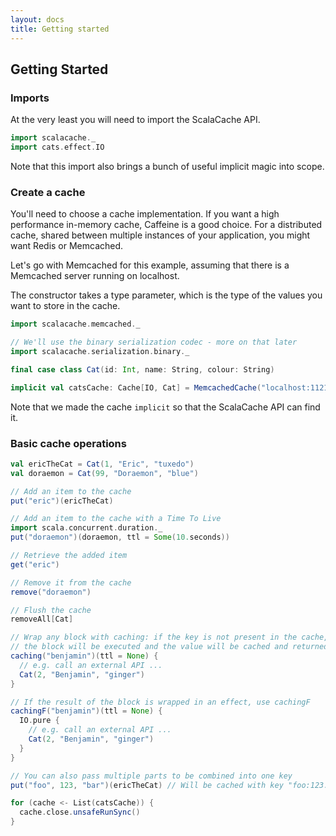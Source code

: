 ```yaml
---
layout: docs
title: Getting started
---
```


## Getting Started

### Imports

At the very least you will need to import the ScalaCache API.

```scala mdoc:silent:reset-object
import scalacache._
import cats.effect.IO
```

Note that this import also brings a bunch of useful implicit magic into scope.

### Create a cache

You'll need to choose a cache implementation. If you want a high performance in-memory cache, Caffeine is a good choice. For a distributed cache, shared between multiple instances of your application, you might want Redis or Memcached.

Let's go with Memcached for this example, assuming that there is a Memcached server running on localhost.

The constructor takes a type parameter, which is the type of the values you want to store in the cache.

```scala mdoc:silent
import scalacache.memcached._

// We'll use the binary serialization codec - more on that later
import scalacache.serialization.binary._

final case class Cat(id: Int, name: String, colour: String)

implicit val catsCache: Cache[IO, Cat] = MemcachedCache("localhost:11211")
```

Note that we made the cache `implicit` so that the ScalaCache API can find it.

### Basic cache operations

```scala mdoc
val ericTheCat = Cat(1, "Eric", "tuxedo")
val doraemon = Cat(99, "Doraemon", "blue")

// Add an item to the cache
put("eric")(ericTheCat)

// Add an item to the cache with a Time To Live
import scala.concurrent.duration._
put("doraemon")(doraemon, ttl = Some(10.seconds))

// Retrieve the added item
get("eric")

// Remove it from the cache
remove("doraemon")

// Flush the cache
removeAll[Cat]

// Wrap any block with caching: if the key is not present in the cache,
// the block will be executed and the value will be cached and returned
caching("benjamin")(ttl = None) {
  // e.g. call an external API ...
  Cat(2, "Benjamin", "ginger")
}

// If the result of the block is wrapped in an effect, use cachingF
cachingF("benjamin")(ttl = None) {
  IO.pure { 
    // e.g. call an external API ...
    Cat(2, "Benjamin", "ginger")
  }
}

// You can also pass multiple parts to be combined into one key
put("foo", 123, "bar")(ericTheCat) // Will be cached with key "foo:123:bar"
```

```scala mdoc:invisible
for (cache <- List(catsCache)) {
  cache.close.unsafeRunSync()
} 
```
